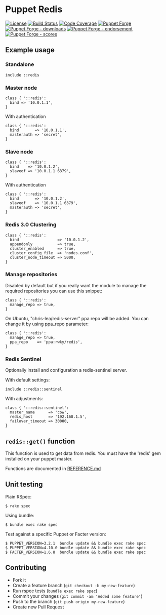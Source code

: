 # Puppet Redis

[![License](https://img.shields.io/github/license/voxpupuli/puppet-redis.svg)](https://github.com/voxpupuli/puppet-redis/blob/master/LICENSE)
[![Build Status](https://travis-ci.org/voxpupuli/puppet-redis.png?branch=master)](https://travis-ci.org/voxpupuli/puppet-redis)
[![Code Coverage](https://coveralls.io/repos/github/voxpupuli/puppet-redis/badge.svg?branch=master)](https://coveralls.io/github/voxpupuli/puppet-redis)
[![Puppet Forge](https://img.shields.io/puppetforge/v/puppet/redis.svg)](https://forge.puppetlabs.com/puppet/redis)
[![Puppet Forge - downloads](https://img.shields.io/puppetforge/dt/puppet/redis.svg)](https://forge.puppetlabs.com/puppet/redis)
[![Puppet Forge - endorsement](https://img.shields.io/puppetforge/e/puppet/redis.svg)](https://forge.puppetlabs.com/puppet/redis)
[![Puppet Forge - scores](https://img.shields.io/puppetforge/f/puppet/redis.svg)](https://forge.puppetlabs.com/puppet/redis)

## Example usage

### Standalone

```puppet
include ::redis
```

### Master node

```puppet
class { '::redis':
  bind => '10.0.1.1',
}
```

With authentication

```puppet
class { '::redis':
  bind       => '10.0.1.1',
  masterauth => 'secret',
}
```

### Slave node

```puppet
class { '::redis':
  bind    => '10.0.1.2',
  slaveof => '10.0.1.1 6379',
}
```

With authentication

```puppet
class { '::redis':
  bind       => '10.0.1.2',
  slaveof    => '10.0.1.1 6379',
  masterauth => 'secret',
}
```

### Redis 3.0 Clustering

```puppet
class { '::redis':
  bind                 => '10.0.1.2',
  appendonly           => true,
  cluster_enabled      => true,
  cluster_config_file  => 'nodes.conf',
  cluster_node_timeout => 5000,
}
```

### Manage repositories

Disabled by default but if you really want the module to manage the required
repositories you can use this snippet:

```puppet
class { '::redis':
  manage_repo => true,
}
```

On Ubuntu, "chris-lea/redis-server" ppa repo will be added. You can change it by using ppa_repo parameter:

```puppet
class { '::redis':
  manage_repo => true,
  ppa_repo    => 'ppa:rwky/redis',
}
```

### Redis Sentinel

Optionally install and configuration a redis-sentinel server.

With default settings:

```puppet
include ::redis::sentinel
```

With adjustments:

```puppet
class { '::redis::sentinel':
  master_name      => 'cow',
  redis_host       => '192.168.1.5',
  failover_timeout => 30000,
}
```

## `redis::get()` function

This function is used to get data from redis.
You must have the 'redis' gem installed on your puppet master.

Functions are documented in [REFERENCE.md](REFERENCE.md)

## Unit testing

Plain RSpec:

    $ rake spec

Using bundle:

    $ bundle exec rake spec

Test against a specific Puppet or Facter version:

    $ PUPPET_VERSION=3.2.1  bundle update && bundle exec rake spec
    $ PUPPET_VERSION=4.10.0 bundle update && bundle exec rake spec
    $ FACTER_VERSION=1.6.8  bundle update && bundle exec rake spec

## Contributing

* Fork it
* Create a feature branch (`git checkout -b my-new-feature`)
* Run rspec tests (`bundle exec rake spec`)
* Commit your changes (`git commit -am 'Added some feature'`)
* Push to the branch (`git push origin my-new-feature`)
* Create new Pull Request
